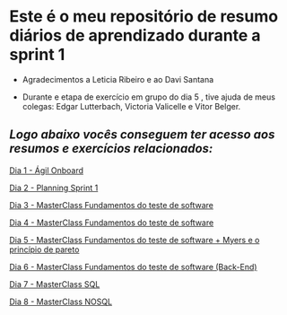 # Este é o meu repositório de resumo diários de aprendizado durante a sprint 1

- Agradecimentos a Leticia Ribeiro e ao Davi Santana

- Durante e etapa de exercício em grupo do dia 5 , tive ajuda de meus colegas: Edgar Lutterbach, Victoria Valicelle e Vitor Belger.

## *Logo abaixo vocês conseguem ter acesso aos resumos e exercícios relacionados:*


[Dia 1 - Ágil Onboard](/Sprint1/ResumoDia1.md)

[Dia 2 - Planning Sprint 1](/Sprint1/ResumoDia2.md)

[Dia 3 - MasterClass Fundamentos do teste de software](/Sprint1/ResumoDia3.md)

[Dia 4 - MasterClass Fundamentos do teste de software](/Sprint1/ResumoDia4.md)

[Dia 5 - MasterClass Fundamentos do teste de software + Myers e o princípio de pareto](/Sprint1/Dia5)

[Dia 6 - MasterClass Fundamentos do teste de software (Back-End)](/Sprint1/ResumoDia6.md)

[Dia 7 - MasterClass SQL](/Sprint1/Dia7)

[Dia 8 - MasterClass NOSQL](/Sprint1/ResumoDia8.md)